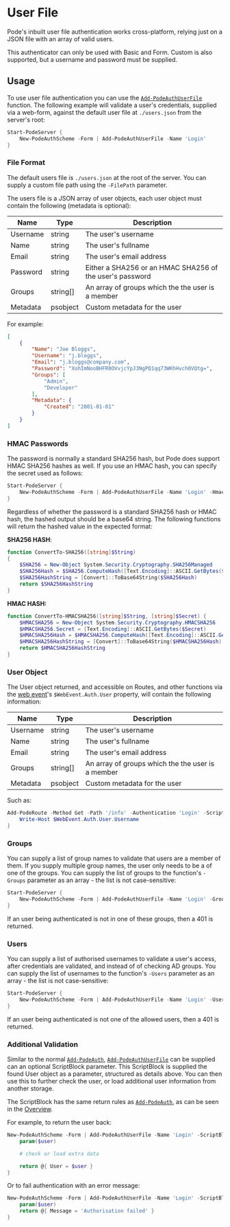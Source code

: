 # User File

Pode's inbuilt user file authentication works cross-platform, relying just on a JSON file with an array of valid users.

This authenticator can only be used with Basic and Form. Custom is also supported, but a username and password must be supplied.

## Usage

To use user file authentication you can use the [`Add-PodeAuthUserFile`](../../../../Functions/Authentication/Add-PodeAuthUserFile) function. The following example will validate a user's credentials, supplied via a web-form, against the default user file at `./users.json` from the server's root:

```powershell
Start-PodeServer {
    New-PodeAuthScheme -Form | Add-PodeAuthUserFile -Name 'Login'
}
```

### File Format

The default users file is `./users.json` at the root of the server. You can supply a custom file path using the `-FilePath` parameter.

The users file is a JSON array of user objects, each user object must contain the following (metadata is optional):

| Name | Type | Description |
| ---- | ---- | ----------- |
| Username | string | The user's username |
| Name | string | The user's fullname |
| Email | string | The user's email address |
| Password | string | Either a SHA256 or an HMAC SHA256 of the user's password |
| Groups | string[] | An array of groups which the the user is a member |
| Metadata | psobject | Custom metadata for the user |

For example:

```json
[
    {
        "Name": "Joe Bloggs",
        "Username": "j.bloggs",
        "Email": "j.bloggs@company.com",
        "Password": "XohImNooBHFR0OVvjcYpJ3NgPQ1qq73WKhHvch0VQtg=",
        "Groups": [
            "Admin",
            "Developer"
        ],
        "Metadata": {
            "Created": "2001-01-01"
        }
    }
]
```

### HMAC Passwords

The password is normally a standard SHA256 hash, but Pode does support HMAC SHA256 hashes as well. If you use an HMAC hash, you can specify the secret used as follows:

```powershell
Start-PodeServer {
    New-PodeAuthScheme -Form | Add-PodeAuthUserFile -Name 'Login' -HmacSecret '<some-secret>'
}
```

Regardless of whether the password is a standard SHA256 hash or HMAC hash, the hashed output should be a base64 string. The following functions will return the hashed value in the expected format:

**SHA256 HASH**:

```powershell
function ConvertTo-SHA256([string]$String)
{
    $SHA256 = New-Object System.Security.Cryptography.SHA256Managed
    $SHA256Hash = $SHA256.ComputeHash([Text.Encoding]::ASCII.GetBytes($String))
    $SHA256HashString = [Convert]::ToBase64String($SHA256Hash)
    return $SHA256HashString
}
```

**HMAC HASH:**

```powershell
function ConvertTo-HMACSHA256([string]$String, [string]$Secret) {
    $HMACSHA256 = New-Object System.Security.Cryptography.HMACSHA256
    $HMACSHA256.Secret = [Text.Encoding]::ASCII.GetBytes($Secret)
    $HMACSHA256Hash = $HMACSHA256.ComputeHash([Text.Encoding]::ASCII.GetBytes($String))
    $HMACSHA256HashString = [Convert]::ToBase64String($HMACSHA256Hash)
    return $HMACSHA256HashString
}
```

### User Object

The User object returned, and accessible on Routes, and other functions via the [web event](../../../WebEvent)'s `$WebEvent.Auth.User` property, will contain the following information:

| Name | Type | Description |
| ---- | ---- | ----------- |
| Username | string | The user's username |
| Name | string | The user's fullname |
| Email | string | The user's email address |
| Groups | string[] | An array of groups which the the user is a member |
| Metadata | psobject | Custom metadata for the user |

Such as:

```powershell
Add-PodeRoute -Method Get -Path '/info' -Authentication 'Login' -ScriptBlock {
    Write-Host $WebEvent.Auth.User.Username
}
```

### Groups

You can supply a list of group names to validate that users are a member of them. If you supply multiple group names, the user only needs to be a of one of the groups. You can supply the list of groups to the function's `-Groups` parameter as an array - the list is not case-sensitive:

```powershell
Start-PodeServer {
    New-PodeAuthScheme -Form | Add-PodeAuthUserFile -Name 'Login' -Groups @('admins', 'devops')
}
```

If an user being authenticated is not in one of these groups, then a 401 is returned.

### Users

You can supply a list of authorised usernames to validate a user's access, after credentials are validated, and instead of of checking AD groups. You can supply the list of usernames to the function's `-Users` parameter as an array - the list is not case-sensitive:

```powershell
Start-PodeServer {
    New-PodeAuthScheme -Form | Add-PodeAuthUserFile -Name 'Login' -Users @('jsnow', 'rsanchez')
}
```

If an user being authenticated is not one of the allowed users, then a 401 is returned.

### Additional Validation

Similar to the normal [`Add-PodeAuth`](../../../../Functions/Authentication/Add-PodeAuth), [`Add-PodeAuthUserFile`](../../../../Functions/Authentication/Add-PodeAuthUserFile) can be supplied can an optional ScriptBlock parameter. This ScriptBlock is supplied the found User object as a parameter, structured as details above. You can then use this to further check the user, or load additional user information from another storage.

The ScriptBlock has the same return rules as [`Add-PodeAuth`](../../../../Functions/Authentication/Add-PodeAuth), as can be seen in the [Overview](../../Overview).

For example, to return the user back:

```powershell
New-PodeAuthScheme -Form | Add-PodeAuthUserFile -Name 'Login' -ScriptBlock {
    param($user)

    # check or load extra data

    return @{ User = $user }
}
```

Or to fail authentication with an error message:

```powershell
New-PodeAuthScheme -Form | Add-PodeAuthUserFile -Name 'Login' -ScriptBlock {
    param($user)
    return @{ Message = 'Authorisation failed' }
}
```
